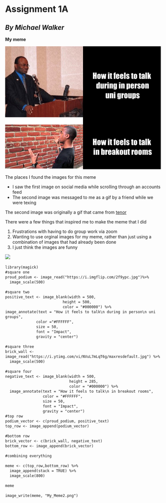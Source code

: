 
# Assignment 1A 
## *By Michael Walker*
**My meme**

![](My_Meme2.png)

The places I found the images for this meme
* I saw the first image on social media while scrolling through an accounts feed
* The second image was messaged to me as a gif by a friend while we were texing

The second image was originally a gif that came from [tenor](https://tenor.com/) 

There were a few things that inspired me to make the meme that I did
1. Frustrations with having to do group work via zoom
2.  Wanting to use orginal images for my meme, rather than just using a combination of images that had already been done
3.  I just think the images are funny

![](https://tenor.com/view/school-breakout-room-google-meets-online-school-gif-21244318)

```
library(magick)
#square one
proud_podium <- image_read("https://i.imgflip.com/2f9ypc.jpg")%>%
  image_scale(500)

#square two
positive_text <- image_blank(width = 500,
                          height = 500,
                          color = "#000000") %>% 
image_annotate(text = "How it feels to talk\n during in person\n uni groups",
              color ="#FFFFFF",
              size = 50,
              font = "Impact",
              gravity = "center")

#square three 
brick_wall <- image_read("https://i.ytimg.com/vi/NVuL7mLqT6g/maxresdefault.jpg") %>%
  image_scale(500)

#square four 
negative_text <- image_blank(width = 500,
                             height = 285,
                             color = "#000000") %>%
  image_annotate(text = "How it feels to talk\n in breakout rooms",
                 color = "#FFFFFF",
                 size = 50,
                 font = "Impact",
                 gravity = "center")
#top row
podium_vector <- c(proud_podium, positive_text)
top_row <- image_append(podium_vector)

#bottom row
brick_vector <- c(brick_wall, negative_text)
bottom_row <- image_append(brick_vector)

#combining everything

meme <- c(top_row,bottom_row) %>%
  image_append(stack = TRUE) %>%
  image_scale(800)

meme

image_write(meme, "My_Meme2.png")
```
